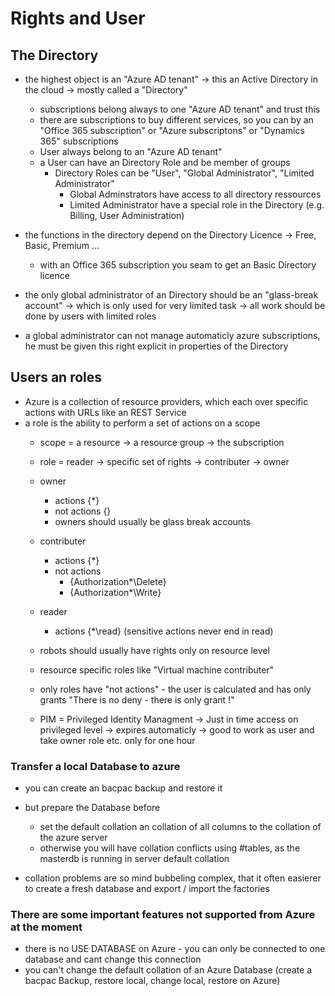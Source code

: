 # Rights and User

## The Directory

- the highest object is an "Azure AD tenant" -> this an Active Directory in the cloud -> mostly called a "Directory"
    - subscriptions belong always to one "Azure AD tenant" and trust this
    - there are subscriptions to buy different services, so you can by an "Office 365 subscription" or "Azure subscriptons" or "Dynamics 365" subscriptions
    - User always belong to an "Azure AD tenant"
    - a User can have an Directory Role and be member of groups
        - Directory Roles can be "User", "Global Administrator", "Limited Administrator"
            - Global Adminstrators have access to all directory ressources
            - Limited Administrator have a special role in the Directory (e.g. Billing, User Administration)

- the functions in the directory depend on the Directory Licence -> Free, Basic, Premium ... 
    - with an Office 365 subscription you seam to get an Basic Directory licence

- the only global administrator of an Directory should be an "glass-break account" 
    -> which is only used for very limited task
    -> all work should be done by users with limited roles

- a global administrator can not manage automaticly azure subscriptions, he must be given this right explicit in properties of the Directory

## Users an roles

- Azure is a collection of resource providers, which each over specific actions with URLs like an REST Service
- a role is the ability to perform a set of actions on a scope 
    - scope = a resource -> a resource group -> the subscription
    - role = reader -> specific set of rights -> contributer -> owner

    - owner 
        - actions {*}
        - not actions {}
        - owners should usually be glass break accounts
    - contributer
        - actions {*}
        - not actions 
            - {Authorization\*\Delete}
            - {Authorization\*\Write}
    - reader
        - actions {*\read} (sensitive actions never end in read)

    - robots should usually have rights only on resource level

    - resource specific roles like "Virtual machine contributer"

    - only roles have "not actions" - the user is calculated and has only grants "There is no deny - there is only grant !"

    - PIM = Privileged Identity Managment -> Just in time access on privileged level -> expires automaticly -> good to work as user and take owner role etc. only for one hour



### Transfer a local Database to azure
* you can create an bacpac backup and restore it
* but prepare the Database before
    * set the default collation an collation of all columns to the collation of the azure server 
    * otherwise you will have collation conflicts using #tables, as the masterdb is running in server default collation

* collation problems are so mind bubbeling complex, that it often easierer to create a fresh database and export / import the factories

### There are some important features not supported from Azure at the moment

* there is no USE DATABASE on Azure - you can only be connected to one database and cant change this connection
* you can't change the default collation of an Azure Database (create a bacpac Backup, restore local, change local, restore on Azure)